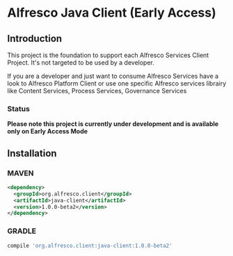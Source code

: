 # Alfresco Java Client (Early Access)

## Introduction
This project is the foundation to support each Alfresco Services Client Project. It's not targeted to be used by a developer.

If you are a developer and just want to consume Alfresco Services have a look to Alfresco Platform Client or use one specific Alfresco services librairy like Content Services, Process Services, Governance Services


### Status
**Please note this project is currently under development and is available only on Early Access Mode**

## Installation

### MAVEN

```xml
<dependency>
  <groupId>org.alfresco.client</groupId>
  <artifactId>java-client</artifactId>
  <version>1.0.0-beta2</version>
</dependency>
```

### GRADLE
```gradle
compile 'org.alfresco.client:java-client:1.0.0-beta2'
```



